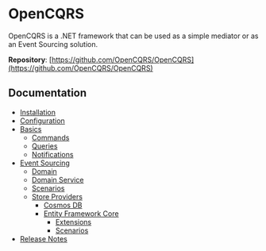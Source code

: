 # OpenCQRS

OpenCQRS is a .NET framework that can be used as a simple mediator or as an Event Sourcing solution.

**Repository**: [https://github.com/OpenCQRS/OpenCQRS](https://github.com/OpenCQRS/OpenCQRS)

## Documentation

- [Installation](Installation.md)
- [Configuration](Configuration.md)
- [Basics](Basics.md)
  - [Commands](Commands.md)
  - [Queries](Queries.md)
  - [Notifications](Notifications.md)
- [Event Sourcing](Event-Sourcing.md)
  - [Domain](Domain.md)
  - [Domain Service](Domain-Service.md)
  - [Scenarios](Event-Sourcing-Scenarios.md)
  - [Store Providers](Store-Providers.md)
    - [Cosmos DB](Cosmos.md)
    - [Entity Framework Core](Entity-Framework-Core.md)
      - [Extensions](Entity-Framework-Core-Extensions.md)
      - [Scenarios](Entity-Framework-Core-Scenarios.md)
- [Release Notes](Release-Notes.md)
